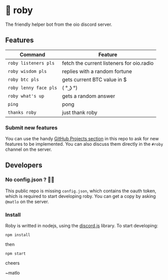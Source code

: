 # 🤖 roby

The friendly helper bot from the oio discord server.

## Features
      

|Command   | Feature  |
|----------|----------|
|  `roby listeners pls` | fetch the current listeners for oio.radio  |
| `roby wisdom pls`  | replies with a random fortune  |
| `roby btc pls`  | gets current BTC value in $  |
|  `roby lenny face pls` | ( ° ͜ʖ °)  |
| `roby what's up`  | gets a random answer  |
|  `ping` |  pong |
| `thanks roby` | just thank roby  |


### Submit new features

You can use the handy [GitHub Projects section](https://github.com/oiostudio/roby/projects/1) in this repo to ask for new features to be implemented.
You can also discuss them directly in the `#roby` channel on the server.

## Developers

### No config.json ? 🕵️‍♀️

This public repo is missing `config.json`, which contains the oauth token, which is required to start developing roby. You can get a copy by asking `@matlo` on the server.

### Install

Roby is writted in nodejs, using the [discord.js](https://discord.js.org/#/docs/main/stable/general/welcome) library. To start developing:

```npm install```

then

```npm start```

cheers

~matlo



